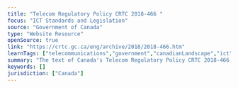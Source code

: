```yaml
---
title: "Telecom Regulatory Policy CRTC 2018-466 "
focus: "ICT Standards and Legislation"
source: "Government of Canada"
type: "Website Resource"
openSource: true
link: "https://crtc.gc.ca/eng/archive/2018/2018-466.htm"
learnTags: ["telecommunications","government","canadianLandscape","ict","regulation"]
summary: "The text of Canada's Telecom Regulatory Policy CRTC 2018-466."
keywords: []
jurisdiction: ["Canada"]
---
```

